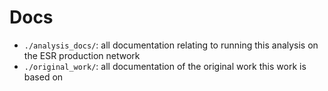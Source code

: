# Docs

- `./analysis_docs/`: all documentation relating to running this analysis on the ESR production network
- `./original_work/`: all documentation of the original work this work is based on
